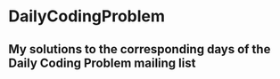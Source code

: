 # DailyCodingProblem

## My solutions to the corresponding days of the Daily Coding Problem mailing list
